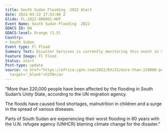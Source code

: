 ```yaml
---
title: South Sudan Flooding  2022 Alert
date: 2022-03-22 17:53:00 Z
Glide: FL-2022-000001-HOT
Event Name: South Sudan Flooding  2022
GDACS ID: NA
GDACS-level: Orange (1.5)
Country:
- South Sudan
Event type: Fl Flood
Summary Text: Disaster Services is currently monitoring this event in South Sudan.
Feature Image: Fl Flood
Status: alert
Post-type: update
source: <a href="https://africa.cgtn.com/2022/03/22/more-than-220000-people-affected-by-flooding-in-south-sudans-unity-state/"
  target="_blank">CGTN</a>
---
```


"More than 220,000 people have been affected by the flooding in South Sudan’s Unity State, according to the UN migration agency.

The floods have caused food shortages, malnutrition in children and a surge in the spread of various diseases.

Parts of South Sudan are experiencing their worst flooding in 60 years with the U.N. refugee agency (UNHCR) blaming climate change for the disaster."